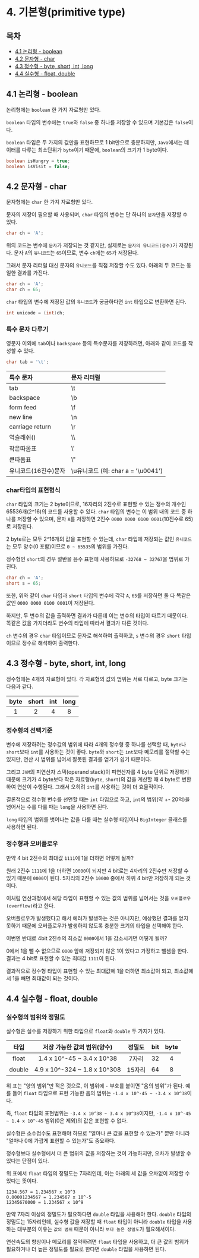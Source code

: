 # 4. 기본형(primitive type)

## 목차

- [4.1 논리형 - boolean](#41-논리형---boolean)
- [4.2 문자형 - char](#42-문자형---char)
- [4.3 정수형 - byte, short, int, long](#43-정수형---byte-short-int-long)
- [4.4 실수형 - float, double](#44-실수형---float-double)

## 4.1 논리형 - boolean

논리형에는 `boolean` 한 가지 자료형만 있다.

`boolean` 타입의 변수에는 `true`와 `false` 중 하나를 저장할 수 있으며 기본값은 `false`이다.

`boolean` 타입은 두 가지의 값만을 표현하므로 1 bit만으로 충분하지만, `Java`에서는 데이터를 다루는 최소단위가 `byte`이기 때문에, `boolean`의 크기가 1 byte이다.

```java
boolean isHungry = true;
boolean isVisit = false;
```

## 4.2 문자형 - char

문자형에는 `char` 한 가지 자료형만 있다.

문자의 저장이 필요할 때 사용되며, `char` 타입의 변수는 단 하나의 `문자`만을 저장할 수 있다.

```Java
char ch = 'A';
```

위의 코드는 변수에 `문자`가 저장되는 것 같지만, 실제로는 `문자의 유니코드(정수)`가 저장된다. 문자 `A`의 `유니코드`는 `65`이므로, 변수 `ch`에는 `65`가 저장된다.

그래서 문자 리터럴 대신 문자의 `유니코드`를 직접 저장할 수도 있다. 아래의 두 코드는 동일한 결과를 가진다.

```java
char ch = 'A';
char ch = 65;
```

`char` 타입의 변수에 저장된 값의 `유니코드`가 궁금하다면 `int` 타입으로 변환하면 된다.

```Java
int unicode = (int)ch;
```

### 특수 문자 다루기

영문자 이외에 `tab`이나 `backspace` 등의 특수문자를 저장하려면, 아래와 같이 코드를 작성할 수 있다.

```Java
char tab = '\t';
```

| 특수 문자            | 문자 리터럴                        |
| :------------------- | :--------------------------------- |
| tab                  | \t                                 |
| backspace            | \b                                 |
| form feed            | \f                                 |
| new line             | \n                                 |
| carriage return      | \r                                 |
| 역슬래쉬(\)          | \\\\                               |
| 작은따옴표           | \\'                                |
| 큰따옴표             | \\"                                |
| 유니코드(16진수)문자 | \u유니코드 (예: char a = '\u0041') |

### char타입의 표현형식

`char` 타입의 크기는 2 byte이므로, 16자리의 2진수로 표현할 수 있는 정수의 개수인 65536개(2^16)의 코드를 사용할 수 있다. `char` 타입의 변수는 이 범위 내의 코드 중 하나를 저장할 수 있으며, 문자 `A`를 저장하면 2진수 `0000 0000 0100 0001`(10진수로 65)로 저장된다.

2 byte로는 모두 2^16개의 값을 표현할 수 있는데, `char` 타입에 저장되는 값인 `유니코드`는 모두 양수(0 포함)이므로 `0 ~ 65535`의 범위를 가진다.

정수형인 `short`의 경우 절반을 음수 표현에 사용하므로 `-32768 ~ 32767`을 범위로 가진다.

```Java
char ch = 'A';
short s = 65;
```

또한, 위와 같이 `char` 타입과 `short` 타입의 변수에 각각 `A`, `65`를 저장하면 둘 다 똑같은 값인 `0000 0000 0100 0001`이 저장된다.

하지만, 두 변수의 값을 출력하면 결과가 다른데 이는 변수의 타입이 다르기 때문이다. 똑같은 값을 가지더라도 변수의 타입에 따라서 결과가 다른 것이다.

`ch` 변수의 경우 `char` 타입이므로 문자로 해석하여 출력하고, `s` 변수의 경우 `short` 타입이므로 정수로 해석하여 출력한다.

## 4.3 정수형 - byte, short, int, long

정수형에는 4개의 자료형이 있다. 각 자료형의 값의 범위는 서로 다르고, byte 크기는 다음과 같다.

| byte | short | int | long |
| :--: | :---: | :-: | :--: |
|  1   |   2   |  4  |  8   |

### 정수형의 선택기준

변수에 저장하려는 정수값의 범위에 따라 4개의 정수형 중 하나를 선택할 때, `byte`나 `short`보다 `int`를 사용하는 것이 좋다. `byte`와 `short`는 `int`보다 메모리를 절약할 수는 있지만, 연산 시 범위를 넘어서 잘못된 결과를 얻기가 쉽기 때문이다.

그리고 `JVM`의 피연산자 스택(operand stack)이 피연산자를 4 byte 단위로 저장하기 때문에 크기가 4 byte보다 작은 자료형(`byte`, `short`)의 값을 계산할 때 4 byte로 변환하여 연산이 수행된다. 그래서 오히려 `int`를 사용하는 것이 더 효율적이다.

결론적으로 정수형 변수를 선언할 때는 `int` 타입으로 하고, `int`의 범위(약 +- 20억)을 넘어서는 수를 다룰 때는 `long`을 사용하면 된다.

`long` 타입의 범위를 벗어나는 값을 다룰 때는 실수형 타입이나 `BigInteger` 클래스를 사용하면 된다.

### 정수형과 오버플로우

만약 4 bit 2진수의 최대값 `1111`에 1을 더하면 어떻게 될까?

원래 2진수 `1111`에 1을 더하면 `10000`이 되지만 4 bit로는 4자리의 2진수만 저장할 수 있기 때문에 `0000`이 된다. 5자리의 2진수 `10000` 중에서 하위 4 bit만 저장하게 되는 것이다.

이처럼 연산과정에서 해당 타입이 표현할 수 있는 값의 범위를 넘어서는 것을 `오버플로우(overflow)`라고 한다.

오버플로우가 발생했다고 해서 에러가 발생하는 것은 아니지만, 예상했던 결과를 얻지 못하기 때문에 오버플로우가 발생하지 않도록 충분한 크기의 타입을 선택해야 한다.

이번엔 반대로 4bit 2진수의 최소값 `0000`에서 1을 감소시키면 어떻게 될까?

0에서 1을 뺄 수 없으므로 `0000` 앞에 저장되지 않은 1이 있다고 가정하고 뺄셈을 한다. 결과는 4 bit로 표현할 수 있는 최대값 `1111`이 된다.

결과적으로 정수형 타입이 표현할 수 있는 최대값에 1을 더하면 최소값이 되고, 최소값에서 1을 빼면 최대값이 되는 것이다.

## 4.4 실수형 - float, double

### 실수형의 범위와 정밀도

실수형은 실수를 저장하기 위한 타입으로 `float`와 `double` 두 가지가 있다.

|  타입  | 저장 가능한 값의 범위(양수)  | 정밀도 | bit | byte |
| :----: | :--------------------------: | :----: | :-: | :--: |
| float  |  1.4 x 10^-45 ~ 3.4 x 10^38  | 7자리  | 32  |  4   |
| double | 4.9 x 10^-324 ~ 1.8 x 10^308 | 15자리 | 64  |  8   |

위 표는 "양의 범위"만 적은 것으로, 이 범위에 `-` 부호를 붙이면 "음의 범위"가 된다. 예를 들어 `float` 타입으로 표현 가능한 음의 범위는 `-1.4 x 10^-45 ~ -3.4 x 10^38`이다.

즉, `float` 타입의 표현범위는 `-3.4 x 10^38 ~ 3.4 x 10^38`이지만, `-1.4 x 10^-45 ~ 1.4 x 10^-45` 범위(0은 제외)의 값은 표현할 수 없다.

실수형은 소수점수도 표현해야 하므로 "얼마나 큰 값을 표현할 수 있는가" 뿐만 아니라 "얼마나 0에 가깝게 표현할 수 있는가"도 중요하다.

정수형보다 실수형에서 더 큰 범위의 값을 저장하는 것이 가능하지만, 오차가 발생할 수 있다는 단점이 있다.

위 표에서 `float` 타입의 정밀도는 7자리인데, 이는 아래의 세 값을 오차없이 저장할 수 있다는 뜻이다.

```
1234.567 = 1.234567 x 10^3
0.00001234567 = 1.234567 x 10^-5
12345670000 = 1.234567 x 10^9
```

만약 7자리 이상의 정밀도가 필요하다면 `double` 타입을 사용해야 한다. `double` 타입의 정밀도는 15자리인데, 실수형 값을 저장할 때 `float` 타입이 아니라 `double` 타입을 사용하는 대부분의 이유는 `값의 범위` 때문이 아니라 `보다 높은 정밀도`가 필요해서이다.

연산속도의 향상이나 메모리를 절약하려면 `float` 타입을 사용하고, 더 큰 값의 범위가 필요하거나 더 높은 정밀도를 필요로 한다면 `double` 타입을 사용하면 된다.
